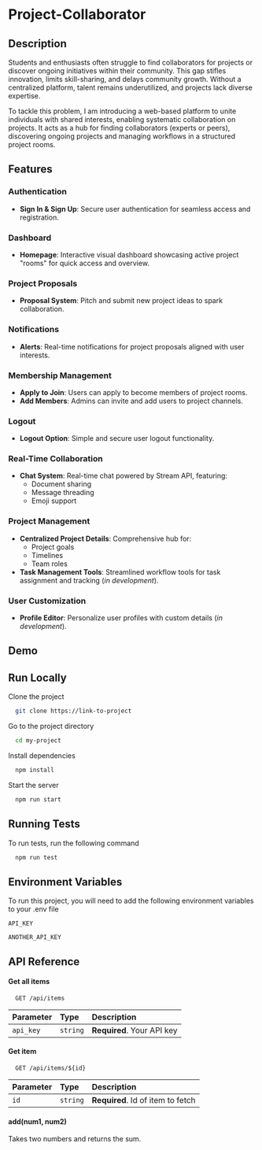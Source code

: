 
# Project-Collaborator

## Description
Students and enthusiasts often struggle to find collaborators for projects or discover ongoing 
initiatives within their community. This gap stifles innovation, limits skill-sharing, and delays 
community growth. Without a centralized platform, talent remains underutilized, and projects lack 
diverse expertise. 

To tackle this problem, I am introducing a web-based platform to unite individuals with 
shared interests, enabling systematic collaboration on projects. It acts as a hub for finding 
collaborators (experts or peers), discovering ongoing projects and managing workflows in a 
structured project rooms.
## Features

### Authentication

- **Sign In & Sign Up**: Secure user authentication for seamless access and registration.

### Dashboard

- **Homepage**: Interactive visual dashboard showcasing active project "rooms" for quick access and overview.

### Project Proposals

- **Proposal System**: Pitch and submit new project ideas to spark collaboration.

### Notifications

- **Alerts**: Real-time notifications for project proposals aligned with user interests.

### Membership Management

- **Apply to Join**: Users can apply to become members of project rooms.
- **Add Members**: Admins can invite and add users to project channels.

### Logout

- **Logout Option**: Simple and secure user logout functionality.

### Real-Time Collaboration

- **Chat System**: Real-time chat powered by Stream API, featuring:
  - Document sharing
  - Message threading
  - Emoji support

### Project Management

- **Centralized Project Details**: Comprehensive hub for:
  - Project goals
  - Timelines
  - Team roles
- **Task Management Tools**: Streamlined workflow tools for task assignment and tracking (*in development*).

### User Customization

- **Profile Editor**: Personalize user profiles with custom details (*in development*).
## Demo



## Run Locally

Clone the project

```bash
  git clone https://link-to-project
```

Go to the project directory

```bash
  cd my-project
```

Install dependencies

```bash
  npm install
```

Start the server

```bash
  npm run start
```


## Running Tests

To run tests, run the following command

```bash
  npm run test
```


## Environment Variables

To run this project, you will need to add the following environment variables to your .env file

`API_KEY`

`ANOTHER_API_KEY`


## API Reference

#### Get all items

```http
  GET /api/items
```

| Parameter | Type     | Description                |
| :-------- | :------- | :------------------------- |
| `api_key` | `string` | **Required**. Your API key |

#### Get item

```http
  GET /api/items/${id}
```

| Parameter | Type     | Description                       |
| :-------- | :------- | :-------------------------------- |
| `id`      | `string` | **Required**. Id of item to fetch |

#### add(num1, num2)

Takes two numbers and returns the sum.

